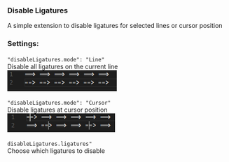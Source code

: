 ### Disable Ligatures

A simple extension to disable ligatures for selected lines or cursor position

### Settings:  
`"disableLigatures.mode": "Line"`  
Disable all ligatures on the current line  
![Line](img/line.png)

`"disableLigatures.mode": "Cursor"`  
Disable ligatures at cursor position  
![Cursor](img/cursor.png)

`disableLigatures.ligatures"`  
Choose which ligatures to disable